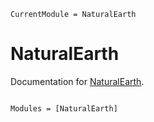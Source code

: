 ```@meta
CurrentModule = NaturalEarth
```

# NaturalEarth

Documentation for [NaturalEarth](https://github.com/asinghvi17/NaturalEarth.jl).

```@index
```

```@autodocs
Modules = [NaturalEarth]
```
